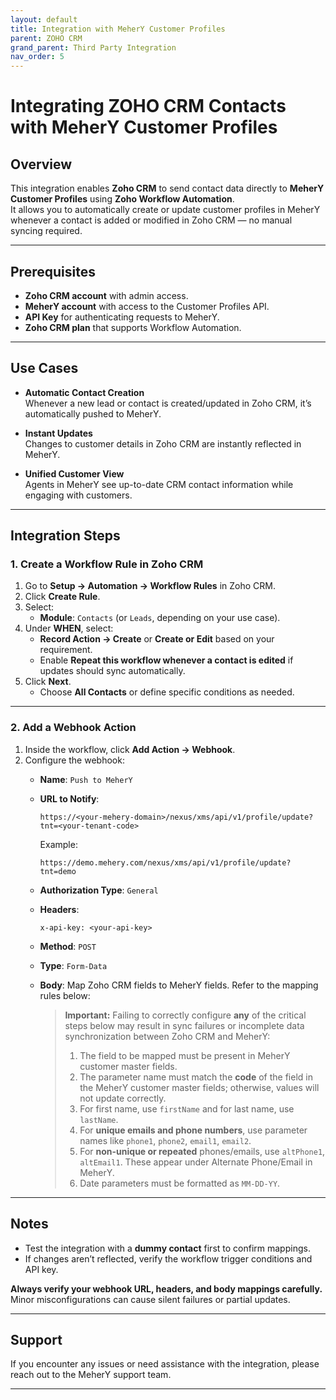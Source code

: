```yaml
---
layout: default
title: Integration with MeherY Customer Profiles
parent: ZOHO CRM
grand_parent: Third Party Integration
nav_order: 5
---
```


# Integrating ZOHO CRM Contacts with MeherY Customer Profiles

## Overview

This integration enables **Zoho CRM** to send contact data directly to **MeherY Customer Profiles** using **Zoho Workflow Automation**.  
It allows you to automatically create or update customer profiles in MeherY whenever a contact is added or modified in Zoho CRM — no manual syncing required.

---

## Prerequisites

- **Zoho CRM account** with admin access.  
- **MeherY account** with access to the Customer Profiles API.  
- **API Key** for authenticating requests to MeherY.  
- **Zoho CRM plan** that supports Workflow Automation.  

---

## Use Cases

- **Automatic Contact Creation**  
  Whenever a new lead or contact is created/updated in Zoho CRM, it’s automatically pushed to MeherY.

- **Instant Updates**  
  Changes to customer details in Zoho CRM are instantly reflected in MeherY.

- **Unified Customer View**  
  Agents in MeherY see up-to-date CRM contact information while engaging with customers.

---

## Integration Steps

### 1. Create a Workflow Rule in Zoho CRM

1. Go to **Setup → Automation → Workflow Rules** in Zoho CRM.  
2. Click **Create Rule**.  
3. Select:  
   - **Module**: `Contacts` (or `Leads`, depending on your use case).  
4. Under **WHEN**, select:  
   - **Record Action → Create** or **Create or Edit** based on your requirement.  
   - Enable **Repeat this workflow whenever a contact is edited** if updates should sync automatically.  
5. Click **Next**.  
   - Choose **All Contacts** or define specific conditions as needed.

---

### 2. Add a Webhook Action

1. Inside the workflow, click **Add Action → Webhook**.  
2. Configure the webhook:  
   - **Name**: `Push to MeherY`  
   - **URL to Notify**:  
     ```
     https://<your-mehery-domain>/nexus/xms/api/v1/profile/update?tnt=<your-tenant-code>
     ```  
     Example:  
     ```
     https://demo.mehery.com/nexus/xms/api/v1/profile/update?tnt=demo
     ```  
   - **Authorization Type**: `General`  
   - **Headers**:  
     ```
     x-api-key: <your-api-key>
     ```  
   - **Method**: `POST`  
   - **Type**: `Form-Data`  
   - **Body**: Map Zoho CRM fields to MeherY fields. Refer to the mapping rules below:

      > **Important:** Failing to correctly configure **any** of the critical steps below may result in sync failures or incomplete data synchronization between Zoho CRM and MeherY:  
      > 1. The field to be mapped must be present in MeherY customer master fields.  
      > 2. The parameter name must match the **code** of the field in the MeherY customer master fields; otherwise, values will not update correctly.  
      > 3. For first name, use `firstName` and for last name, use `lastName`.  
      > 4. For **unique emails and phone numbers**, use parameter names like `phone1`, `phone2`, `email1`, `email2`.  
      > 5. For **non-unique or repeated** phones/emails, use `altPhone1`, `altEmail1`. These appear under Alternate Phone/Email in MeherY.  
      > 6. Date parameters must be formatted as `MM-DD-YY`.


---

## Notes

- Test the integration with a **dummy contact** first to confirm mappings.  
- If changes aren’t reflected, verify the workflow trigger conditions and API key.  

**Always verify your webhook URL, headers, and body mappings carefully.** Minor misconfigurations can cause silent failures or partial updates.

---

## Support

If you encounter any issues or need assistance with the integration, please reach out to the MeherY support team.

---

